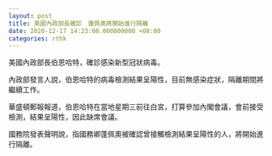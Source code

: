```yaml
---
layout: post
title: 美國內政部長確診　蓬佩奧將開始進行隔離
date: 2020-12-17 14:23:08.000000000 +08:00
categories: rthk
---
```


美國內政部長伯恩哈特，確診感染新型冠狀病毒。

內政部發言人說，伯恩哈特的病毒檢測結果呈陽性，目前無感染症狀，隔離期間將繼續工作。

華盛頓郵報報道，伯恩哈特在當地星期三前往白宮，打算參加內閣會議，會前接受檢測，結果呈陽性，因此缺席會議。

國務院發表聲明說，指國務卿蓬佩奧被確認曾接觸檢測結果呈陽性的人，將開始進行隔離。
